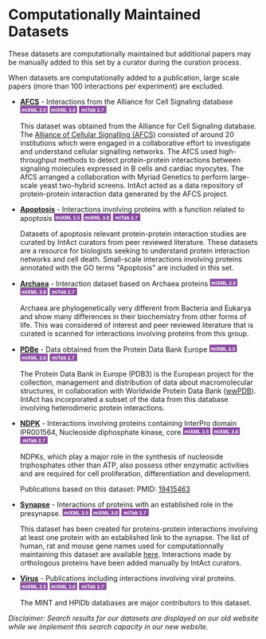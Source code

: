 # Computationally Maintained Datasets

These datasets are computationally maintained but additional papers may be manually added to this set by a curator during the curation process.

When datasets are computationally added to a publication, large scale papers \(more than 100 interactions per experiment\) are excluded.

* [**AFCS**](http://www.ebi.ac.uk/intact/search?query=annot:%22dataset:afcs%22) - Interactions from the Alliance for Cell Signaling database [![PSI-MI XML 2.5](https://raw.githubusercontent.com/intact-portal/intact-portal-documentation/master/assets/miXML25.png)](https://ftp.ebi.ac.uk/pub/databases/intact/current/psi25/datasets/AFCS.zip) [![PSI-MI XML 3.0](https://raw.githubusercontent.com/intact-portal/intact-portal-documentation/master/assets/miXml30.png)](https://ftp.ebi.ac.uk/pub/databases/intact/current/psi30/datasets/AFCS.zip) [![PSI-MI TAB 2.7](https://raw.githubusercontent.com/intact-portal/intact-portal-documentation/master/assets/miTab27.png)](https://ftp.ebi.ac.uk/pub/databases/intact/current/psimitab/datasets/AFCS.zip)

  This dataset was obtained from the Alliance for Cell Signaling database. The [Alliance of Cellular Signalling (AFCS)](https://www.nature.com/articles/nature01304) consisted of around 20 institutions which were engaged in a collaborative effort to investigate and understand cellular signalling networks. The AfCS used high-throughput methods to detect protein-protein interactions between signaling molecules expressed in B cells and cardiac myocytes. The AfCS arranged a collaboration with Myriad Genetics to perform large-scale yeast two-hybrid screens. IntAct acted as a data repository of protein-protein interaction data generated by the AFCS project.

* [**Apoptosis**](http://www.ebi.ac.uk/intact/search?query=annot:%22dataset:apoptosis%22) - Interactions involving proteins with a function related to apoptosis [![PSI-MI XML 2.5](https://raw.githubusercontent.com/intact-portal/intact-portal-documentation/master/assets/miXML25.png)](https://ftp.ebi.ac.uk/pub/databases/intact/current/psi25/datasets/Apoptosis.zip) [![PSI-MI XML 3.0](https://raw.githubusercontent.com/intact-portal/intact-portal-documentation/master/assets/miXml30.png)](https://ftp.ebi.ac.uk/pub/databases/intact/current/psi30/datasets/Apoptosis.zip) [![PSI-MI TAB 2.7](https://raw.githubusercontent.com/intact-portal/intact-portal-documentation/master/assets/miTab27.png)](https://ftp.ebi.ac.uk/pub/databases/intact/current/psimitab/datasets/Apoptosis.zip)

  Datasets of apoptosis relevant protein-protein interaction studies are curated by IntAct curators from peer reviewed literature. These datasets are a resource for biologists seeking to understand protein interaction networks and cell death. Small-scale interactions involving proteins annotated with the GO terms "Apoptosis" are included in this set.

* [**Archaea**](http://www.ebi.ac.uk/intact/search?query=annot:%22dataset:archaea%22) - Interaction dataset based on Archaea proteins [![PSI-MI XML 2.5](https://raw.githubusercontent.com/intact-portal/intact-portal-documentation/master/assets/miXML25.png)](https://ftp.ebi.ac.uk/pub/databases/intact/current/psi25/datasets/Archaea.zip) [![PSI-MI XML 3.0](https://raw.githubusercontent.com/intact-portal/intact-portal-documentation/master/assets/miXml30.png)](https://ftp.ebi.ac.uk/pub/databases/intact/current/psi30/datasets/Archaea.zip) [![PSI-MI TAB 2.7](https://raw.githubusercontent.com/intact-portal/intact-portal-documentation/master/assets/miTab27.png)](https://ftp.ebi.ac.uk/pub/databases/intact/current/psimitab/datasets/Archaea.zip)

  Archaea are phylogenetically very different from Bacteria and Eukarya and show many differences in their biochemistry from other forms of life. This was considered of interest and peer reviewed literature that is curated is scanned for interactions involving proteins from this group.

* [**PDBe**](http://www.ebi.ac.uk/intact/search?query=annot:%22dataset:pdbe%22) - Data obtained from the Protein Data Bank Europe [![PSI-MI XML 2.5](https://raw.githubusercontent.com/intact-portal/intact-portal-documentation/master/assets/miXML25.png)](https://ftp.ebi.ac.uk/pub/databases/intact/current/psi25/datasets/PDBe.zip) [![PSI-MI XML 3.0](https://raw.githubusercontent.com/intact-portal/intact-portal-documentation/master/assets/miXml30.png)](https://ftp.ebi.ac.uk/pub/databases/intact/current/psi30/datasets/PDBe.zip) [![PSI-MI TAB 2.7](https://raw.githubusercontent.com/intact-portal/intact-portal-documentation/master/assets/miTab27.png)](https://ftp.ebi.ac.uk/pub/databases/intact/current/psimitab/datasets/PDBe.zip)

  The Protein Data Bank in Europe \(PDB3\) is the European project for the collection, management and distribution of data about macromolecular structures, in collaboration with Worldwide Protein Data Bank \([wwPDB](http://www.ebi.ac.uk/pdbe/)\). IntAct has incorporated a subset of the data from this database involving heterodimeric protein interactions.

* [**NDPK**](http://www.ebi.ac.uk/intact/search?query=annot:%22dataset:ndpk%22) - Interactions involving proteins containing InterPro domain IPR001564, Nucleoside diphosphate kinase, core.[![PSI-MI XML 2.5](https://raw.githubusercontent.com/intact-portal/intact-portal-documentation/master/assets/miXML25.png)](https://ftp.ebi.ac.uk/pub/databases/intact/current/psi25/datasets/NDPK.zip) [![PSI-MI XML 3.0](https://raw.githubusercontent.com/intact-portal/intact-portal-documentation/master/assets/miXml30.png)](https://ftp.ebi.ac.uk/pub/databases/intact/current/psi30/datasets/NDPK.zip) [![PSI-MI TAB 2.7](https://raw.githubusercontent.com/intact-portal/intact-portal-documentation/master/assets/miTab27.png)](https://ftp.ebi.ac.uk/pub/databases/intact/current/psimitab/datasets/NDPK.zip)

  NDPKs, which play a major role in the synthesis of nucleoside triphosphates other than ATP, also possess other enzymatic activities and are required for cell proliferation, differentiation and development.

  Publications based on this dataset: PMID: [19415463](http://europepmc.org/article/MED/19415463)

* [**Synapse**](http://www.ebi.ac.uk/intact/search?query=annot:%22dataset:synapse%22) - Interactions of proteins with an established role in the presynapse. [![PSI-MI XML 2.5](https://raw.githubusercontent.com/intact-portal/intact-portal-documentation/master/assets/miXML25.png)](https://ftp.ebi.ac.uk/pub/databases/intact/current/psi25/datasets/Synapse.zip) [![PSI-MI XML 3.0](https://raw.githubusercontent.com/intact-portal/intact-portal-documentation/master/assets/miXml30.png)](https://ftp.ebi.ac.uk/pub/databases/intact/current/psi30/datasets/Synapse.zip) [![PSI-MI TAB 2.7](https://raw.githubusercontent.com/intact-portal/intact-portal-documentation/master/assets/miTab27.png)](https://ftp.ebi.ac.uk/pub/databases/intact/current/psimitab/datasets/Synapse.zip)

  This dataset has been created for proteins-protein interactions involving at least one protein with an established link to the synapse. The list of human, rat and mouse gene names used for computationnally maintaining this dataset are available [here](https://ftp.ebi.ac.uk/pub/databases/intact/current/psi25/datasets/Synapse/misc/gene-names.csv). Interactions made by orthologous proteins have been added manually by IntAct curators.

* [**Virus**](http://www.ebi.ac.uk/intact/search?query=annot:%22dataset:virus%22?conversationContext=7) - Publications including interactions involving viral proteins. [![PSI-MI XML 2.5](https://raw.githubusercontent.com/intact-portal/intact-portal-documentation/master/assets/miXML25.png)](https://ftp.ebi.ac.uk/pub/databases/intact/current/psi25/datasets/Virus.zip) [![PSI-MI XML 3.0](https://raw.githubusercontent.com/intact-portal/intact-portal-documentation/master/assets/miXml30.png)](https://ftp.ebi.ac.uk/pub/databases/intact/current/psi30/datasets/Virus.zip) [![PSI-MI TAB 2.7](https://raw.githubusercontent.com/intact-portal/intact-portal-documentation/master/assets/miTab27.png)](https://ftp.ebi.ac.uk/pub/databases/intact/current/psimitab/datasets/Virus.zip)

  The MINT and HPIDb databases are major contributors to this dataset.

_Disclaimer: Search results for our datasets are displayed on our old website while we implement this search capacity in our new website._
